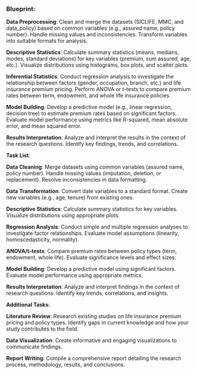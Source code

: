 ### Blueprint:
**Data Preprocessing**:
Clean and merge the datasets (SICLIFE, MMC, and data_policy) based on common variables (e.g., assured name, policy number).
Handle missing values and inconsistencies.
Transform variables into suitable formats for analysis.

**Descriptive Statistics**:
Calculate summary statistics (means, medians, modes, standard deviations) for key variables (premium, sum assured, age, etc.).
Visualize distributions using histograms, box plots, and scatter plots.

**Inferential Statistics**:
Conduct regression analysis to investigate the relationship between factors (gender, occupation, branch, etc.) and life insurance premium pricing.
Perform ANOVA or t-tests to compare premium rates between term, endowment, and whole life insurance policies.

**Model Building**:
Develop a predictive model (e.g., linear regression, decision tree) to estimate premium rates based on significant factors.
Evaluate model performance using metrics like R-squared, mean absolute error, and mean squared error.

**Results Interpretation**:
Analyze and interpret the results in the context of the research questions.
Identify key findings, trends, and correlations.

**Task List**:

**Data Cleaning**:
Merge datasets using common variables (assured name, policy number).
Handle missing values (imputation, deletion, or replacement).
Resolve inconsistencies in data formatting.

**Data Transformation**:
Convert date variables to a standard format.
Create new variables (e.g., age, tenure) from existing ones.

**Descriptive Statistics**:
Calculate summary statistics for key variables.
Visualize distributions using appropriate plots.

**Regression Analysis**:
Conduct simple and multiple regression analyses to investigate factor relationships.
Evaluate model assumptions (linearity, homoscedasticity, normality).

**ANOVA/t-tests**:
Compare premium rates between policy types (term, endowment, whole life).
Evaluate significance levels and effect sizes.

**Model Building**:
Develop a predictive model using significant factors.
Evaluate model performance using appropriate metrics.

**Results Interpretation**:
Analyze and interpret findings in the context of research questions.
Identify key trends, correlations, and insights.

**Additional Tasks**:

**Literature Review**:
Research existing studies on life insurance premium pricing and policy types.
Identify gaps in current knowledge and how your study contributes to the field.

**Data Visualization**:
Create informative and engaging visualizations to communicate findings.

**Report Writing**:
Compile a comprehensive report detailing the research process, methodology, results, and conclusions.